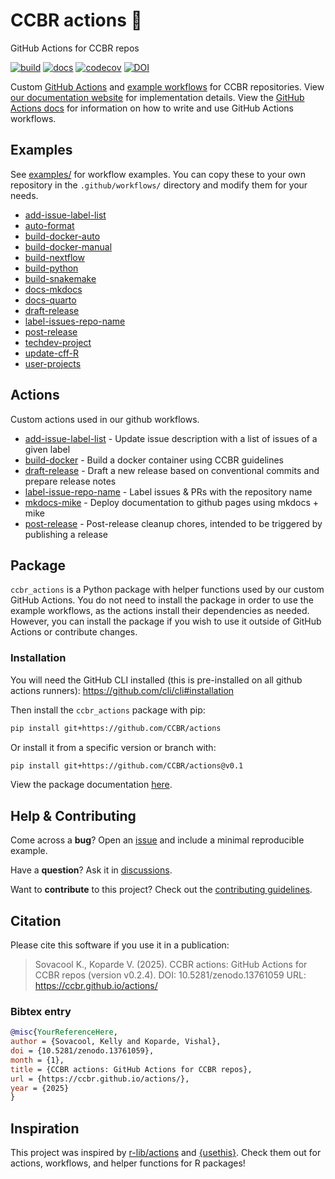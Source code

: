 # CCBR actions 🤖

<!-- README.md is generated from README.qmd. Please edit that file -->

GitHub Actions for CCBR repos

[![build](https://github.com/CCBR/actions/actions/workflows/build-python.yml/badge.svg)](https://github.com/CCBR/actions/actions/workflows/build-python.yml)
[![docs](https://github.com/CCBR/actions/actions/workflows/docs-quartodoc.yml/badge.svg)](https://CCBR.github.io/actions)
[![codecov](https://codecov.io/gh/CCBR/actions/graph/badge.svg?token=yCtBbX4tap)](https://codecov.io/gh/CCBR/actions)
[![DOI](https://zenodo.org/badge/DOI/10.5281/zenodo.13761059.svg)](https://doi.org/10.5281/zenodo.13761059)

Custom [GitHub Actions](#actions) and [example workflows](#examples) for
CCBR repositories. View [our documentation
website](https://CCBR.github.io/actions) for implementation details.
View the [GitHub Actions docs](https://docs.github.com/en/actions) for
information on how to write and use GitHub Actions workflows.

## Examples

See [examples/](examples) for workflow examples. You can copy these to
your own repository in the `.github/workflows/` directory and modify
them for your needs.

- [add-issue-label-list](examples/add-issue-label-list.yml)
- [auto-format](examples/auto-format.yml)
- [build-docker-auto](examples/build-docker-auto.yml)
- [build-docker-manual](examples/build-docker-manual.yml)
- [build-nextflow](examples/build-nextflow.yml)
- [build-python](examples/build-python.yml)
- [build-snakemake](examples/build-snakemake.yml)
- [docs-mkdocs](examples/docs-mkdocs.yml)
- [docs-quarto](examples/docs-quarto.yml)
- [draft-release](examples/draft-release.yml)
- [label-issues-repo-name](examples/label-issues-repo-name.yml)
- [post-release](examples/post-release.yml)
- [techdev-project](examples/techdev-project.yml)
- [update-cff-R](examples/update-cff-R.yml)
- [user-projects](examples/user-projects.yml)

## Actions

Custom actions used in our github workflows.

- [add-issue-label-list](add-issue-label-list) - Update issue
  description with a list of issues of a given label
- [build-docker](build-docker) - Build a docker container using CCBR
  guidelines
- [draft-release](draft-release) - Draft a new release based on
  conventional commits and prepare release notes
- [label-issue-repo-name](label-issue-repo-name) - Label issues & PRs
  with the repository name
- [mkdocs-mike](mkdocs-mike) - Deploy documentation to github pages
  using mkdocs + mike
- [post-release](post-release) - Post-release cleanup chores, intended
  to be triggered by publishing a release

## Package

`ccbr_actions` is a Python package with helper functions used by our
custom GitHub Actions. You do not need to install the package in order
to use the example workflows, as the actions install their dependencies
as needed. However, you can install the package if you wish to use it
outside of GitHub Actions or contribute changes.

### Installation

You will need the GitHub CLI installed (this is pre-installed on all
github actions runners): <https://github.com/cli/cli#installation>

Then install the `ccbr_actions` package with pip:

```bash
pip install git+https://github.com/CCBR/actions
```

Or install it from a specific version or branch with:

```bash
pip install git+https://github.com/CCBR/actions@v0.1
```

View the package documentation
[here](https://CCBR.github.io/actions/package).

## Help & Contributing

Come across a **bug**? Open an
[issue](https://github.com/CCBR/actions/issues) and include a minimal
reproducible example.

Have a **question**? Ask it in
[discussions](https://github.com/CCBR/actions/discussions).

Want to **contribute** to this project? Check out the [contributing
guidelines](https://CCBR.github.io/actions/CONTRIBUTING).

## Citation

Please cite this software if you use it in a publication:

> Sovacool K., Koparde V. (2025). CCBR actions: GitHub Actions for CCBR
> repos (version v0.2.4). DOI: 10.5281/zenodo.13761059 URL:
> https://ccbr.github.io/actions/

### Bibtex entry

```bibtex
@misc{YourReferenceHere,
author = {Sovacool, Kelly and Koparde, Vishal},
doi = {10.5281/zenodo.13761059},
month = {1},
title = {CCBR actions: GitHub Actions for CCBR repos},
url = {https://ccbr.github.io/actions/},
year = {2025}
}
```

## Inspiration

This project was inspired by
[r-lib/actions](https://github.com/r-lib/actions/) and
[{usethis}](https://usethis.r-lib.org/reference/github_actions.html).
Check them out for actions, workflows, and helper functions for R
packages!
